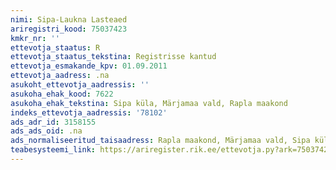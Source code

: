 ```yaml
---
nimi: Sipa-Laukna Lasteaed
ariregistri_kood: 75037423
kmkr_nr: ''
ettevotja_staatus: R
ettevotja_staatus_tekstina: Registrisse kantud
ettevotja_esmakande_kpv: 01.09.2011
ettevotja_aadress: .na
asukoht_ettevotja_aadressis: ''
asukoha_ehak_kood: 7622
asukoha_ehak_tekstina: Sipa küla, Märjamaa vald, Rapla maakond
indeks_ettevotja_aadressis: '78102'
ads_adr_id: 3158155
ads_ads_oid: .na
ads_normaliseeritud_taisaadress: Rapla maakond, Märjamaa vald, Sipa küla
teabesysteemi_link: https://ariregister.rik.ee/ettevotja.py?ark=75037423&ref=rekvisiidid
---
```

